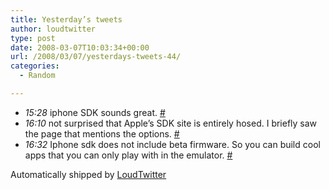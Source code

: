 ```yaml
---
title: Yesterday’s tweets
author: loudtwitter
type: post
date: 2008-03-07T10:03:34+00:00
url: /2008/03/07/yesterdays-tweets-44/
categories:
  - Random

---
```

  * _15:28_ iphone SDK sounds great. [#][1]
  * _16:10_ not surprised that Apple&#8217;s SDK site is entirely hosed. I briefly saw the page that mentions the options. [#][2]
  * _16:32_ Iphone sdk does not include beta firmware. So you can build cool apps that you can only play with in the emulator. [#][3]

Automatically shipped by [LoudTwitter][4]

 [1]: http://twitter.com/dangoor/statuses/767708629
 [2]: http://twitter.com/dangoor/statuses/767724697
 [3]: http://twitter.com/dangoor/statuses/767732636
 [4]: http://www.loudtwitter.com